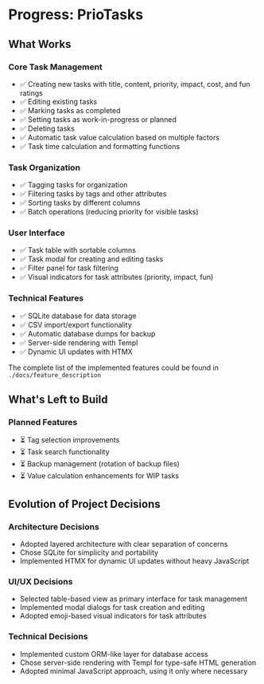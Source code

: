 # Progress: PrioTasks

## What Works

### Core Task Management
- ✅ Creating new tasks with title, content, priority, impact, cost, and fun ratings
- ✅ Editing existing tasks
- ✅ Marking tasks as completed
- ✅ Setting tasks as work-in-progress or planned
- ✅ Deleting tasks
- ✅ Automatic task value calculation based on multiple factors
- ✅ Task time calculation and formatting functions

### Task Organization
- ✅ Tagging tasks for organization
- ✅ Filtering tasks by tags and other attributes
- ✅ Sorting tasks by different columns
- ✅ Batch operations (reducing priority for visible tasks)

### User Interface
- ✅ Task table with sortable columns
- ✅ Task modal for creating and editing tasks
- ✅ Filter panel for task filtering
- ✅ Visual indicators for task attributes (priority, impact, fun)

### Technical Features
- ✅ SQLite database for data storage
- ✅ CSV import/export functionality
- ✅ Automatic database dumps for backup
- ✅ Server-side rendering with Templ
- ✅ Dynamic UI updates with HTMX

The complete list of the implemented features could be found in `./docs/feature_description`

## What's Left to Build

### Planned Features
- ⏳ Tag selection improvements
- ⏳ Task search functionality
- ⏳ Backup management (rotation of backup files)
- ⏳ Value calculation enhancements for WIP tasks

## Evolution of Project Decisions

### Architecture Decisions
- Adopted layered architecture with clear separation of concerns
- Chose SQLite for simplicity and portability
- Implemented HTMX for dynamic UI updates without heavy JavaScript

### UI/UX Decisions
- Selected table-based view as primary interface for task management
- Implemented modal dialogs for task creation and editing
- Adopted emoji-based visual indicators for task attributes

### Technical Decisions
- Implemented custom ORM-like layer for database access
- Chose server-side rendering with Templ for type-safe HTML generation
- Adopted minimal JavaScript approach, using it only where necessary
